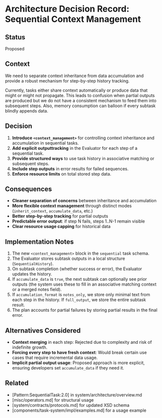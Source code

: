 # Architecture Decision Record: Sequential Context Management

## Status
Proposed

## Context
We need to separate context inheritance from data accumulation and provide a robust mechanism for step-by-step history tracking.

Currently, tasks either share context automatically or produce data that might or might not propagate. This leads to confusion when partial outputs are produced but we do not have a consistent mechanism to feed them into subsequent steps. Also, memory consumption can balloon if every subtask blindly appends data. 

## Decision
1. **Introduce `<context_management>`** for controlling context inheritance and accumulation in sequential tasks.  
2. **Add explicit outputtracking** in the Evaluator for each step of a sequential task.  
3. **Provide structured ways** to use task history in associative matching or subsequent steps.  
4. **Include step outputs** in error results for failed sequences.  
5. **Enforce resource limits** on total stored step data.

## Consequences
- **Cleaner separation of concerns** between inheritance and accumulation  
- **More flexible context management** through distinct modes (`inherit_context`, `accumulate_data`, etc.)  
- **Better step-by-step tracking** for partial outputs  
- **Predictable error output**: if step N fails, steps 1..N-1 remain visible  
- **Clear resource usage capping** for historical data

## Implementation Notes
1. The new `<context_management>` block in the `sequential` task schema.  
2. The Evaluator stores subtask outputs in a local structure (`SequentialHistory`).  
3. On subtask completion (whether success or error), the Evaluator updates the history.  
4. If `accumulate_data` is `true`, the next subtask can optionally see prior outputs (the system uses these to fill in an associative matching context or a merged notes field).  
5. If `accumulation_format` is `notes_only`, we store only minimal text from each step in the history. If `full_output`, we store the entire subtask result.  
6. The plan accounts for partial failures by storing partial results in the final error. 

## Alternatives Considered
- **Context merging** in each step: Rejected due to complexity and risk of indefinite growth.  
- **Forcing every step to have fresh context**: Would break certain use cases that require incremental data usage.  
- **Implicit partial output usage**: Proposed approach is more explicit, ensuring developers set `accumulate_data` if they need it.

## Related
- [Pattern:SequentialTask:2.0] in system/architecture/overview.md  
- [misc/operators.md] for structural usage  
- [system/contracts/protocols.md] for updated XSD schema  
- [components/task-system/impl/examples.md] for a usage example
